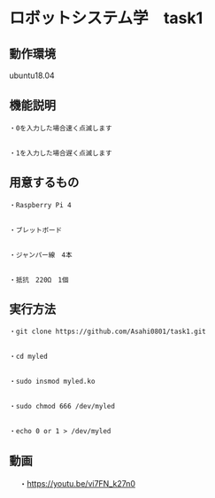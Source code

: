 # ロボットシステム学　task1


## 動作環境
   ubuntu18.04

## 機能説明


  
  
    ・0を入力した場合速く点滅します
  
  
    ・1を入力した場合遅く点滅します
  
  
  
## 用意するもの




    ・Raspberry Pi 4
 
 
    ・ブレットボード
  
  
    ・ジャンパー線　4本
  
  
    ・抵抗　220Ω　1個
  


## 実行方法


    ・git clone https://github.com/Asahi0801/task1.git
 
 
    ・cd myled
  
  
    ・sudo insmod myled.ko
  
  
    ・sudo chmod 666 /dev/myled
  
  
    ・echo 0 or 1 > /dev/myled
    
    
 ## 動画

　
    ・https://youtu.be/vi7FN_k27n0
